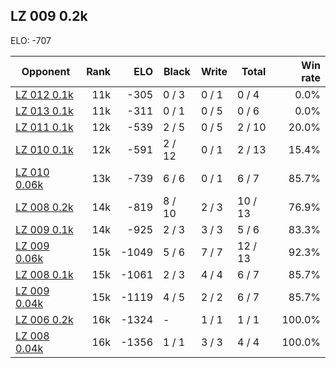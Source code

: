 ## LZ 009 0.2k ##

ELO: -707

Opponent | Rank | ELO | Black | Write | Total | Win rate
---------|-----:|----:|-------|-------|-------|-------:
[LZ 012 0.1k](LZ%20012%200.1k.md) | 11k | -305 | 0 / 3 | 0 / 1 | 0 / 4 | 0.0%
[LZ 013 0.1k](LZ%20013%200.1k.md) | 11k | -311 | 0 / 1 | 0 / 5 | 0 / 6 | 0.0%
[LZ 011 0.1k](LZ%20011%200.1k.md) | 12k | -539 | 2 / 5 | 0 / 5 | 2 / 10 | 20.0%
[LZ 010 0.1k](LZ%20010%200.1k.md) | 12k | -591 | 2 / 12 | 0 / 1 | 2 / 13 | 15.4%
[LZ 010 0.06k](LZ%20010%200.06k.md) | 13k | -739 | 6 / 6 | 0 / 1 | 6 / 7 | 85.7%
[LZ 008 0.2k](LZ%20008%200.2k.md) | 14k | -819 | 8 / 10 | 2 / 3 | 10 / 13 | 76.9%
[LZ 009 0.1k](LZ%20009%200.1k.md) | 14k | -925 | 2 / 3 | 3 / 3 | 5 / 6 | 83.3%
[LZ 009 0.06k](LZ%20009%200.06k.md) | 15k | -1049 | 5 / 6 | 7 / 7 | 12 / 13 | 92.3%
[LZ 008 0.1k](LZ%20008%200.1k.md) | 15k | -1061 | 2 / 3 | 4 / 4 | 6 / 7 | 85.7%
[LZ 009 0.04k](LZ%20009%200.04k.md) | 15k | -1119 | 4 / 5 | 2 / 2 | 6 / 7 | 85.7%
[LZ 006 0.2k](LZ%20006%200.2k.md) | 16k | -1324 | - | 1 / 1 | 1 / 1 | 100.0%
[LZ 008 0.04k](LZ%20008%200.04k.md) | 16k | -1356 | 1 / 1 | 3 / 3 | 4 / 4 | 100.0%
